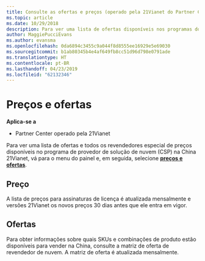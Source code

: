 ```yaml
---
title: Consulte as ofertas e preços (operado pela 21Vianet do Partner Center)
ms.topic: article
ms.date: 10/29/2018
description: Para ver uma lista de ofertas disponíveis nos programas do provedor de soluções de nuvem, juntamente com o revendedor de preços, acesse o menu do painel e selecione os preços e ofertas.
author: MaggiePucciEvans
ms.author: evansma
ms.openlocfilehash: 0da6894c3455c9a044f8d8555ee16929e5e69030
ms.sourcegitcommit: b1ab80345b4e4af649fb8cc51d96d798e0791ade
ms.translationtype: HT
ms.contentlocale: pt-BR
ms.lasthandoff: 04/23/2019
ms.locfileid: "62132346"
---
```

# <a name="pricing-and-offers"></a>Preços e ofertas

**Aplica-se a**

-   Partner Center operado pela 21Vianet

Para ver uma lista de ofertas e todos os revendedores especial de preços disponíveis no programa de provedor de solução de nuvem (CSP) na China 21Vianet, vá para o menu do painel e, em seguida, selecione [ **preços e ofertas**](https://partner.partnercenter.microsoftonline.cn/pcv/sales).


## <a name="pricing"></a>Preço


A lista de preços para assinaturas de licença é atualizada mensalmente e versões 21Vianet os novos preços 30 dias antes que ele entra em vigor.


## <a name="offers"></a>Ofertas


Para obter informações sobre quais SKUs e combinações de produto estão disponíveis para vender na China, consulte a matriz de oferta de revendedor de nuvem. A matriz de oferta é atualizada mensalmente.

 

 




